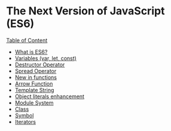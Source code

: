 # The Next Version of JavaScript (ES6)

[Table of Content](toc.md)

* [What is ES6?](ES6/es6.md)
* [Variables (var, let, const)](const-let/const-let.md)
* [Destructor Operator](Destructoring/destructoring.md)
* [Spread Operator](Spread-Operator/spreadOperator.md)
* [New in functions](Functions/functions.md)
* [Arrow Function](Arrow-Function/arrow-function.md)
* [Template String](Template-literals/template-literals.md)
* [Object literals enhancement](Object-literal-enhancement/object-literal-enhancement.md)
* [Module System](Modules/modules.md)
* [Class](Class/class.md)
* [Symbol](Symbols/symbols.md)
* [Iterators](Iterators/iterators.md)
<!-- * [Map/Set](mapSet.md) -->
<!-- * [Promises](promises.md) -->

